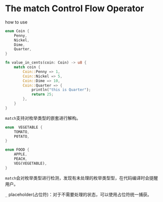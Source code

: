 # The match Control Flow Operator

how to use

```rust
enum Coin {
    Penny,
    Nickel,
    Dime,
    Quarter,
}

fn value_in_cents(coin: Coin) -> u8 {
    match coin {
        Coin::Penny => 1,
        Coin::Nickel => 5,
        Coin::Dime => 10,
        Coin::Quarter => {
            println("this is Quarter");
            return 25;
        },
    }
}
```

`match`支持对枚举类型的嵌套进行解构。

```rust
enum  VEGETABLE {
    TOMATO,
    P0TATO,
}

enum FOOD {
    APPLE,
    PEACH,
    VEG(VEGETABLE),
}
```

`match`会对枚举类型进行检测，发现有未处理的枚举类型型，在代码编译时会提醒用户。


`_` placeholder(占位符)：对于不需要处理的状态，可以使用占位符统一捕获。
